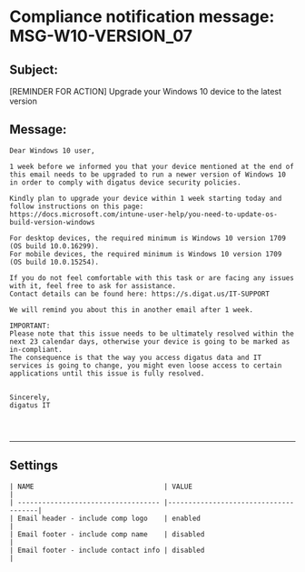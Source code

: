 Compliance notification message: MSG-W10-VERSION_07
===============================================================================


Subject:
--------
[REMINDER FOR ACTION] Upgrade your Windows 10 device to the latest version

Message:
--------
```
Dear Windows 10 user,

1 week before we informed you that your device mentioned at the end of this email needs to be upgraded to run a newer version of Windows 10 in order to comply with digatus device security policies.

Kindly plan to upgrade your device within 1 week starting today and follow instructions on this page:
https://docs.microsoft.com/intune-user-help/you-need-to-update-os-build-version-windows

For desktop devices, the required minimum is Windows 10 version 1709 (OS build 10.0.16299).
For mobile devices, the required minimum is Windows 10 version 1709 (OS build 10.0.15254).

If you do not feel comfortable with this task or are facing any issues with it, feel free to ask for assistance.
Contact details can be found here: https://s.digat.us/IT-SUPPORT

We will remind you about this in another email after 1 week.

IMPORTANT:
Please note that this issue needs to be ultimately resolved within the next 23 calendar days, otherwise your device is going to be marked as in-compliant.
The consequence is that the way you access digatus data and IT services is going to change, you might even loose access to certain applications until this issue is fully resolved.


Sincerely,
digatus IT




```

*******************************************************************************

Settings
--------

	| NAME                                | VALUE                                |
	| ----------------------------------- |--------------------------------------|
	| Email header - include comp logo    | enabled                              |
	| Email footer - include comp name    | disabled                             |
	| Email footer - include contact info | disabled                             |
